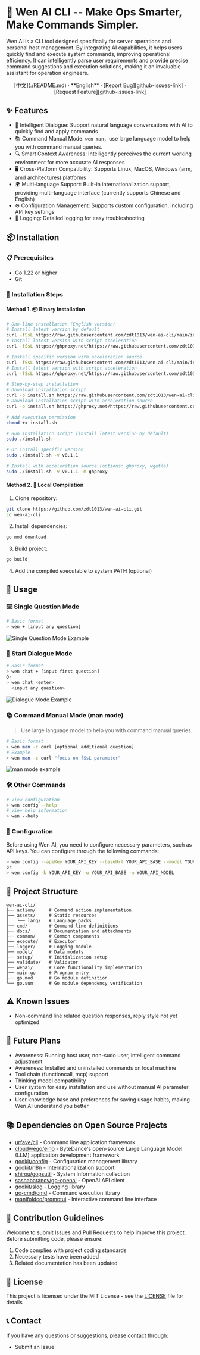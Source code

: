 # 🤖 Wen AI CLI -- Make Ops Smarter, Make Commands Simpler.

Wen AI is a CLI tool designed specifically for server operations and personal host management. By integrating AI capabilities, it helps users quickly find and execute system commands, improving operational efficiency. It can intelligently parse user requirements and provide precise command suggestions and execution solutions, making it an invaluable assistant for operation engineers.

<div align="center">
[中文](./README.md) · **English** ·  [Report Bug][github-issues-link] · [Request Feature][github-issues-link]
</div>

## ✨ Features

- 🤖 Intelligent Dialogue: Support natural language conversations with AI to quickly find and apply commands
- 📚 Command Manual Mode: `wen man`，use large language model to help you with command manual queries.
- 🔍 Smart Context Awareness: Intelligently perceives the current working environment for more accurate AI responses
- 🖥️ Cross-Platform Compatibility: Supports Linux, MacOS, Windows (arm, amd architectures) platforms
- 🌍 Multi-language Support: Built-in internationalization support, providing multi-language interface (currently supports Chinese and English)
- ⚙️ Configuration Management: Supports custom configuration, including API key settings
- 📝 Logging: Detailed logging for easy troubleshooting

## 📦 Installation

### 📋 Prerequisites

- Go 1.22 or higher
- Git

### 📝 Installation Steps

#### Method 1. 📦 Binary Installation
```bash
# One-line installation (English version)
# Install latest version by default
curl -fSsL https://raw.githubusercontent.com/zdt1013/wen-ai-cli/main/install.sh | bash
# Install latest version with script acceleration
curl -fSsL https://ghproxy.net/https://raw.githubusercontent.com/zdt1013/wen-ai-cli/main/install.sh | bash

# Install specific version with acceleration source
curl -fSsL https://raw.githubusercontent.com/zdt1013/wen-ai-cli/main/install.sh | bash -s -- -v v0.1.1 -m ghproxy
# Install latest version with script acceleration
curl -fSsL https://ghproxy.net/https://raw.githubusercontent.com/zdt1013/wen-ai-cli/main/install.sh | bash -s -- -v v0.1.1 -m ghproxy
```

```bash
# Step-by-step installation
# Download installation script
curl -o install.sh https://raw.githubusercontent.com/zdt1013/wen-ai-cli/main/install.sh
# Download installation script with acceleration source
curl -o install.sh https://ghproxy.net/https://raw.githubusercontent.com/zdt1013/wen-ai-cli/main/install.sh

# Add execution permission
chmod +x install.sh

# Run installation script (install latest version by default)
sudo ./install.sh

# Or install specific version
sudo ./install.sh -v v0.1.1

# Install with acceleration source (options: ghproxy, wgetla)
sudo ./install.sh -v v0.1.1 -m ghproxy
```

#### Method 2. 🚀 Local Compilation
1. Clone repository:
```bash
git clone https://github.com/zdt1013/wen-ai-cli.git
cd wen-ai-cli
```

2. Install dependencies:
```bash
go mod download
```

3. Build project:
```bash
go build
```

4. Add the compiled executable to system PATH (optional)

## 🚀 Usage

### ⌨️ Single Question Mode

```bash
# Basic format
> wen + [input any question]
```

![Single Question Mode Example](docs/example1.png)

### 💬 Start Dialogue Mode
```bash
# Basic format
> wen chat + [input first question]
Or
> wen chat <enter>
  <input any question>
```
![Dialogue Mode Example](docs/example2.png)

### 📚 Command Manual Mode (man mode)
> Use large language model to help you with command manual queries.

```bash
# Basic format
> wen man -c curl [optional additional question]
# Example
> wen man -c curl "focus on fSsL parameter"
```
![man mode example](docs/example3.png)

### 🛠️ Other Commands
```bash
# View configuration
> wen config --help
# View help information
> wen --help
```

### 🔧 Configuration

Before using Wen AI, you need to configure necessary parameters, such as API keys. You can configure through the following commands:

```bash
> wen config --apiKey YOUR_API_KEY --baseUrl YOUR_API_BASE --model YOUR_API_MODEL
or
> wen config -k YOUR_API_KEY -u YOUR_API_BASE -m YOUR_API_MODEL
```

## 📁 Project Structure

```
wen-ai-cli/
├── action/     # Command action implementation
├── assets/     # Static resources
│   └── lang/   # Language packs
├── cmd/        # Command line definitions
├── docs/       # Documentation and attachments
├── common/     # Common components
├── execute/    # Executor
├── logger/     # Logging module
├── model/      # Data models
├── setup/      # Initialization setup
├── validate/   # Validator
├── wenai/      # Core functionality implementation
├── main.go     # Program entry
├── go.mod      # Go module definition
└── go.sum      # Go module dependency verification
```

## ⚠️ Known Issues
  * Non-command line related question responses, reply style not yet optimized

## 🔮 Future Plans
 * Awareness: Running host user, non-sudo user, intelligent command adjustment
 * Awareness: Installed and uninstalled commands on local machine
 * Tool chain (functioncall, mcp) support
 * Thinking model compatibility
 * User system for easy installation and use without manual AI parameter configuration
 * User knowledge base and preferences for saving usage habits, making Wen AI understand you better

## 📚 Dependencies on Open Source Projects
 * [urfave/cli](https://github.com/urfave/cli) - Command line application framework
 * [cloudwego/eino](https://github.com/cloudwego/eino) - ByteDance's open-source Large Language Model (LLM) application development framework
 * [gookit/config](https://github.com/gookit/config) - Configuration management library
 * [gookit/i18n](https://github.com/gookit/i18n) - Internationalization support
 * [shirou/gopsutil](https://github.com/shirou/gopsutil) - System information collection
 * [sashabaranov/go-openai](https://github.com/sashabaranov/go-openai) - OpenAI API client
 * [gookit/slog](https://github.com/gookit/slog) - Logging library
 * [go-cmd/cmd](https://github.com/go-cmd/cmd) - Command execution library
 * [manifoldco/promptui](https://github.com/manifoldco/promptui) - Interactive command line interface

## 🤝 Contribution Guidelines

Welcome to submit Issues and Pull Requests to help improve this project. Before submitting code, please ensure:

1. Code complies with project coding standards
2. Necessary tests have been added
3. Related documentation has been updated

## 📄 License

This project is licensed under the MIT License - see the [LICENSE](LICENSE) file for details

## 📞 Contact

If you have any questions or suggestions, please contact through:

- Submit an Issue
